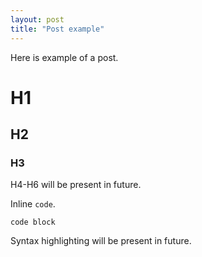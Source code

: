 ```yaml
---
layout: post
title: "Post example"
---
```


Here is example of a post.

# H1

## H2

### H3

H4-H6 will be present in future.

Inline `code`.

```
code block
```

Syntax highlighting will be present in future.

